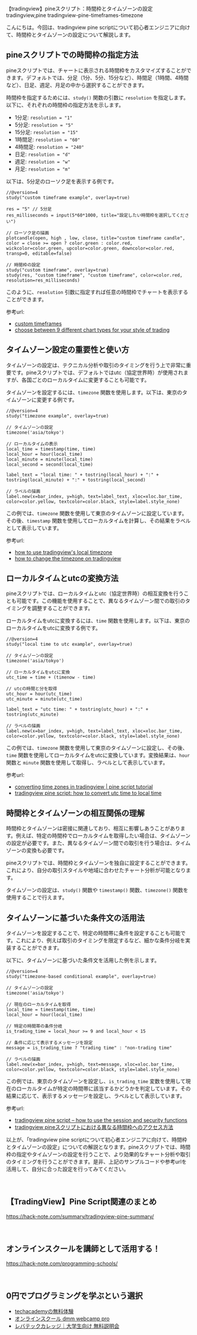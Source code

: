 【tradingview】pineスクリプト：時間枠とタイムゾーンの設定
tradingview,pine
tradingview-pine-timeframes-timezone

こんにちは。今回は、tradingview pine scriptについて初心者エンジニアに向けて、時間枠とタイムゾーンの設定について解説します。

## pineスクリプトでの時間枠の指定方法

pineスクリプトでは、チャートに表示される時間枠をカスタマイズすることができます。デフォルトでは、分足（1分、5分、15分など）、時間足（1時間、4時間など）、日足、週足、月足の中から選択することができます。

時間枠を指定するためには、`study()` 関数の引数に `resolution` を指定します。以下に、それぞれの時間枠の指定方法を示します。

- 1分足: `resolution = "1"`
- 5分足: `resolution = "5"`
- 15分足: `resolution = "15"`
- 1時間足: `resolution = "60"`
- 4時間足: `resolution = "240"`
- 日足: `resolution = "d"`
- 週足: `resolution = "w"`
- 月足: `resolution = "m"`

以下は、5分足のローソク足を表示する例です。

```
//@version=4
study("custom timeframe example", overlay=true)

res = "5" // 5分足
res_milliseconds = input(5*60*1000, title="設定したい時間枠を選択してください")

// ローソク足の描画
plotcandle(open, high , low, close, title="custom timeframe candle", color = close >= open ? color.green : color.red, wickcolor=color.green, upcolor=color.green, downcolor=color.red, transp=0, editable=false)

// 時間枠の設定
study("custom timeframe", overlay=true)
study(res, "custom timeframe", "custom timeframe", color=color.red, resolution=res_milliseconds)
```

このように、`resolution` 引数に指定すれば任意の時間枠でチャートを表示することができます。

参考url:
- [custom timeframes](https://www.tradingview.com/blog/en/custom-timeframes-240/)
- [choose between 9 different chart types for your style of trading](https://www.tradingview.com/stock-charts-basics/types-of-charts/)

## タイムゾーン設定の重要性と使い方

タイムゾーンの設定は、テクニカル分析や取引のタイミングを行う上で非常に重要です。pineスクリプトでは、デフォルトではutc（協定世界時）が使用されますが、各国ごとのローカルタイムに変更することも可能です。

タイムゾーンを設定するには、`timezone` 関数を使用します。以下は、東京のタイムゾーンに変更する例です。

```
//@version=4
study("timezone example", overlay=true)

// タイムゾーンの設定
timezone('asia/tokyo')

// ローカルタイムの表示
local_time = timestamp(time, time)
local_hour = hour(local_time)
local_minute = minute(local_time)
local_second = second(local_time)

label_text = "local time: " + tostring(local_hour) + ":" + tostring(local_minute) + ":" + tostring(local_second)

// ラベルの描画
label.new(x=bar_index, y=high, text=label_text, xloc=xloc.bar_time, color=color.yellow, textcolor=color.black, style=label.style_none)

```

この例では、`timezone` 関数を使用して東京のタイムゾーンに設定しています。その後、`timestamp` 関数を使用してローカルタイムを計算し、その結果をラベルとして表示しています。

参考url:
- [how to use tradingview's local timezone](https://www.tradingheroes.com/how-to-use-tradingviews-local-timezone/)
- [how to change the timezone on tradingview](https://help.cryptoquant.com/getting-started-with-tradingview/how-to-change-the-timezone-on-tradingview)

## ローカルタイムとutcの変換方法

pineスクリプトでは、ローカルタイムとutc（協定世界時）の相互変換を行うことも可能です。この機能を使用することで、異なるタイムゾーン間での取引のタイミングを調整することができます。

ローカルタイムをutcに変換するには、`time` 関数を使用します。以下は、東京のローカルタイムをutcに変換する例です。

```
//@version=4
study("local time to utc example", overlay=true)

// タイムゾーンの設定
timezone('asia/tokyo')

// ローカルタイムをutcに変換
utc_time = time + (timenow - time)

// utcの時間と分を取得
utc_hour = hour(utc_time)
utc_minute = minute(utc_time)

label_text = "utc time: " + tostring(utc_hour) + ":" + tostring(utc_minute)

// ラベルの描画
label.new(x=bar_index, y=high, text=label_text, xloc=xloc.bar_time, color=color.yellow, textcolor=color.black, style=label.style_none)
```

この例では、`timezone` 関数を使用して東京のタイムゾーンに設定し、その後、`time` 関数を使用してローカルタイムをutcに変換しています。変換結果は、`hour` 関数と `minute` 関数を使用して取得し、ラベルとして表示しています。

参考url:
- [converting time zones in tradingview | pine script tutorial](https://youtu.be/nzsvcyuywcm)
- [tradingview pine script: how to convert utc time to local time](https://www.tradingheroes.com/tradingview-pine-script-convert-utc-time-local-time/)

## 時間枠とタイムゾーンの相互関係の理解

時間枠とタイムゾーンは密接に関連しており、相互に影響しあうことがあります。例えば、特定の時間枠でローカルタイムを取得したい場合は、タイムゾーンの設定が必要です。また、異なるタイムゾーン間での取引を行う場合は、タイムゾーンの変換も必要です。

pineスクリプトでは、時間枠とタイムゾーンを独自に設定することができます。これにより、自分の取引スタイルや地域に合わせたチャート分析が可能となります。

タイムゾーンの設定は、`study()` 関数や `timestamp()` 関数、`timezone()` 関数を使用することで行えます。

## タイムゾーンに基づいた条件文の活用法

タイムゾーンを設定することで、特定の時間帯に条件を設定することも可能です。これにより、例えば取引のタイミングを限定するなど、細かな条件分岐を実装することができます。

以下に、タイムゾーンに基づいた条件文を活用した例を示します。

```
//@version=4
study("timezone-based conditional example", overlay=true)

// タイムゾーンの設定
timezone('asia/tokyo')

// 現在のローカルタイムを取得
local_time = timestamp(time, time)
local_hour = hour(local_time)

// 特定の時間帯の条件分岐
is_trading_time = local_hour >= 9 and local_hour < 15

// 条件に応じて表示するメッセージを設定
message = is_trading_time ? "trading time" : "non-trading time"

// ラベルの描画
label.new(x=bar_index, y=high, text=message, xloc=xloc.bar_time, color=color.yellow, textcolor=color.black, style=label.style_none)
```

この例では、東京のタイムゾーンを設定し、`is_trading_time` 変数を使用して現在のローカルタイムが特定の時間帯に該当するかどうかを判定しています。その結果に応じて、表示するメッセージを設定し、ラベルとして表示しています。

参考url:
- [tradingview pine script – how to use the session and security functions](https://www.tradingcode.net/tradingview/language/pine-script-manual/session-security-functions/)
- [tradingview pineスクリプトにおける異なる時間枠へのアクセス方法](https://www.tradingview.com/features/playground/accessing-different-timeframes)

以上が、「tradingview pine scriptについて初心者エンジニアに向けて、時間枠とタイムゾーンの設定」についての解説となります。pineスクリプトでは、時間枠の指定やタイムゾーンの設定を行うことで、より効果的なチャート分析や取引のタイミングを行うことができます。是非、上記のサンプルコードや参考urlを活用して、自分に合った設定を行ってみてください。

　

## 【TradingView】Pine Script関連のまとめ
https://hack-note.com/summary/tradingview-pine-summary/

　

## オンラインスクールを講師として活用する！
https://hack-note.com/programming-schools/

　

## 0円でプログラミングを学ぶという選択
- [techacademyの無料体験](//af.moshimo.com/af/c/click?a_id=2612475&amp;p_id=1555&amp;pc_id=2816&amp;pl_id=22706&amp;url=https%3a%2f%2ftechacademy.jp%2fhtmlcss-trial%3futm_source%3dmoshimo%26utm_medium%3daffiliate%26utm_campaign%3dtextad)
- [オンラインスクール dmm webcamp pro](//af.moshimo.com/af/c/click?a_id=2612482&amp;p_id=1363&amp;pc_id=2297&amp;pl_id=39999&amp;guid=on)
- [レバテックカレッジ｜大学生向け 無料説明会](//af.moshimo.com/af/c/click?a_id=4071793&p_id=3198&pc_id=7488&pl_id=41848)

